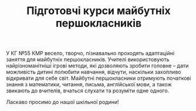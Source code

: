 ﻿---
title: Підготовчі курси майбутніх першокласників
---

У КГ №55 КМР весело, творчо, пізнавально проходять адаптаційні заняття для майбутніх першокласників. Учителі використовують найрізноманітніші ігрові методи, які дозволяють зробити головне – дати можливість дитині полюбити навчання, відчути, наскільки захопливо відкривати для себе світ. Майбутні першокласники отримують початкові знання з математики, читання, письма, англійської мови, а також звикають до вчителів, вчаться слухати та  розуміти одне одного.

Ласкаво просимо до нашої шкільної родини!

<youtube id="dd62CHzixiM" />
